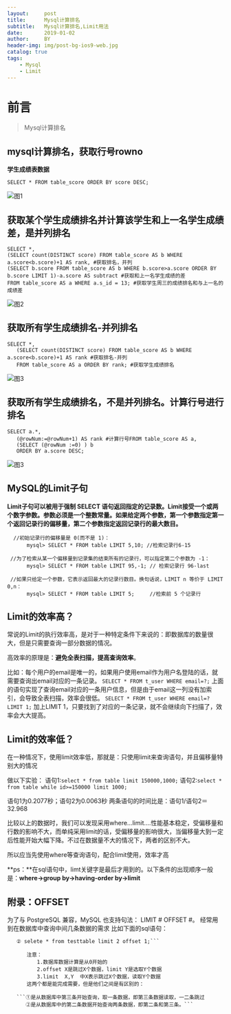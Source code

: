 ```yaml
---
layout:     post
title:      Mysql计算排名
subtitle:   Mysql计算排名,Limit用法
date:       2019-01-02
author:     BY
header-img: img/post-bg-ios9-web.jpg
catalog: true
tags:
    - Mysql
    - Limit
---
```

# 前言

>Mysql计算排名

## mysql计算排名，获取行号rowno
   
**学生成绩表数据**

```SELECT * FROM table_score ORDER BY score DESC;```

![图1](/img/mysql/mysql-01.png)

## 获取某个学生成绩排名并计算该学生和上一名学生成绩差，是并列排名

```
SELECT *,
(SELECT count(DISTINCT score) FROM table_score AS b WHERE a.score<b.score)+1 AS rank, #获取排名，并列
(SELECT b.score FROM table_score AS b WHERE b.score>a.score ORDER BY b.score LIMIT 1)-a.score AS subtract #获取和上一名学生成绩的差 
FROM table_score AS a WHERE a.s_id = 13; #获取学生周三的成绩排名和与上一名的成绩差
```
    
![图2](/img/mysql/mysql-02.png)

## 获取所有学生成绩排名-并列排名
    
```
SELECT *,
   (SELECT count(DISTINCT score) FROM table_score AS b WHERE a.score<b.score)+1 AS rank #获取排名-并列
   FROM table_score AS a ORDER BY rank; #获取学生成绩排名
```

![图3](/img/mysql/mysql-03.png)

## 获取所有学生成绩排名，不是并列排名。计算行号进行排名

```
SELECT a.*,
   (@rowNum:=@rowNum+1) AS rank #计算行号FROM table_score AS a,
   (SELECT (@rowNum :=0) ) b
   ORDER BY a.score DESC;
```

![图3](/img/mysql/mysql-04.png)

## MySQL的Limit子句
   
   **Limit子句可以被用于强制 SELECT 语句返回指定的记录数。Limit接受一个或两个数字参数。参数必须是一个整数常量。如果给定两个参数，第一个参数指定第一个返回记录行的偏移量，第二个参数指定返回记录行的最大数目。**
   ```
     //初始记录行的偏移量是 0(而不是 1)：
　　   mysql> SELECT * FROM table LIMIT 5,10; //检索记录行6-15

    //为了检索从某一个偏移量到记录集的结束所有的记录行，可以指定第二个参数为 -1：
　　   mysql> SELECT * FROM table LIMIT 95,-1; // 检索记录行 96-last

    //如果只给定一个参数，它表示返回最大的记录行数目。换句话说，LIMIT n 等价于 LIMIT 0,n：
　　   mysql> SELECT * FROM table LIMIT 5;     //检索前 5 个记录行
   ```
   
## Limit的效率高？
常说的Limit的执行效率高，是对于一种特定条件下来说的：即数据库的数量很大，但是只需要查询一部分数据的情况。
    
高效率的原理是：**避免全表扫描，提高查询效率**。

比如：每个用户的email是唯一的，如果用户使用email作为用户名登陆的话，就需要查询出email对应的一条记录。
```SELECT * FROM t_user WHERE email=?;```
上面的语句实现了查询email对应的一条用户信息，但是由于email这一列没有加索引，会导致全表扫描，效率会很低。
```SELECT * FROM t_user WHERE email=? LIMIT 1;```
加上LIMIT 1，只要找到了对应的一条记录，就不会继续向下扫描了，效率会大大提高。

    
   
## Limit的效率低？
   
在一种情况下，使用limit效率低，那就是：只使用limit来查询语句，并且偏移量特别大的情况
   
做以下实验：
    语句1:```select * from table limit 150000,1000;```
    语句2:```select * from table while id>=150000 limit 1000;```
       
语句1为0.2077秒；语句2为0.0063秒
两条语句的时间比是：语句1/语句2＝32.968
     
比较以上的数据时，我们可以发现采用where...limit....性能基本稳定，受偏移量和行数的影响不大，而单纯采用limit的话，受偏移量的影响很大，当偏移量大到一定后性能开始大幅下降。不过在数据量不大的情况下，两者的区别不大。
   
所以应当先使用where等查询语句，配合limit使用，效率才高
   
**ps：**在sql语句中，limt关键字是最后才用到的。以下条件的出现顺序一般是：**where->group by->having-order by->limit**
   
   
## 附录：OFFSET
   
为了与 PostgreSQL 兼容，MySQL 也支持句法： LIMIT # OFFSET #。
经常用到在数据库中查询中间几条数据的需求
比如下面的sql语句：

```① selete * from testtable limit 2,1;
   ② selete * from testtable limit 2 offset 1;```

   　　注意：
   　　　　1.数据库数据计算是从0开始的
   　　　　2.offset X是跳过X个数据，limit Y是选取Y个数据
   　　　　3.limit  X,Y  中X表示跳过X个数据，读取Y个数据
   　　这两个都是能完成需要，但是他们之间是有区别的：
   
   ```①是从数据库中第三条开始查询，取一条数据，即第三条数据读取，一二条跳过
      ②是从数据库中的第二条数据开始查询两条数据，即第二条和第三条。```
